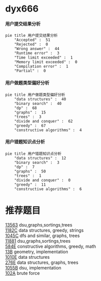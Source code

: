 # dyx666

<!-- tabs:start -->



#### **用户提交结果分析**

```mermaid
pie title 用户提交结果分析
    "Accepted" :  51
    "Rejected" :  0
    "Wrong answer" :  44
    "Runtime error" :  3
    "Time limit exceeded" :  1
    "Memory limit exceeded" :  0
    "Compilation error" :  1
    "Partial" :  0
```

#### **用户做题类型偏好分析**

```mermaid
pie title 用户做题类型偏好分析
    "data structures" :  40
    "binary search" :  40
    "dp" :  68
    "graphs" :  15
    "trees" :  3
    "divide and conquer" :  62
    "greedy" :  67
    "constructive algorithms" :  4
```
#### **用户错题知识点分析**

```mermaid
pie title 用户错题知识点分析
    "data structures" :  12
    "binary search" :  3
    "dp" :  7
    "graphs" :  50
    "trees" :  1
    "divide and conquer" :  0
    "greedy" :  11
    "constructive algorithms" :  6
```



<!-- tabs:end -->
# 推荐题目
[13563](https://codeforces.com/contest/1356/problem/3)		dsu,graphs,sortings,trees		  
[1182C](https://codeforces.com/contest/1182/problem/C)		data structures,
                        greedy,
                        strings		  
[1045C](https://codeforces.com/contest/1045/problem/C)		dfs and similar,
                        graphs,
                        trees		  
[11881](https://codeforces.com/contest/1188/problem/1)		dsu,graphs,sortings,trees		  
[584E](https://codeforces.com/contest/584/problem/E)		constructive algorithms,
                        greedy,
                        math		  
[13B](https://codeforces.com/contest/13/problem/B)		geometry,
                        implementation		  
[1010E](https://codeforces.com/contest/1010/problem/E)		data structures		  
[276E](https://codeforces.com/contest/276/problem/E)		data structures,
                        graphs,
                        trees		  
[1055B](https://codeforces.com/contest/1055/problem/B)		dsu,
                        implementation		  
[102A](https://codeforces.com/contest/102/problem/A)		brute force		  
